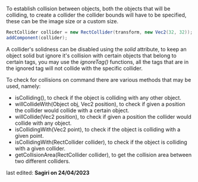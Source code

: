 To establish collision between objects, both the objects that will be colliding, to create a collider the collider bounds will have to be specified, these can be the image size or a custom size.
```java
RectCollider collider = new RectCollider(transform, new Vec2(32, 32));
addComponent(collider);
```

A collider's solidness can be disabled using the _solid_ attribute, to keep an object solid but ignore it's collision with certain objects that belong to certain tags, you may use the _ignoreTag()_ functions, all the tags that are in the ignored tag will not collide with the specific collider.

To check for collisions on command there are various methods that may be used, namely:
* isColliding(), to check if the object is colliding with any other object.
* willCollideWith(Object obj, Vec2 position), to check if given a position the collider would collide with a certain object.
* willCollide(Vec2 position), to check if given a position the collider would collide with any object.
* isCollidingWith(Vec2 point), to check if the object is colliding with a given point.
* isCollidingWith(RectCollider collider), to check if the object is colliding with a given collider.
* getCollisionArea(RectCollider collider), to get the collision area between two different colliders.

last edited: **Sagiri on 24/04/2023**